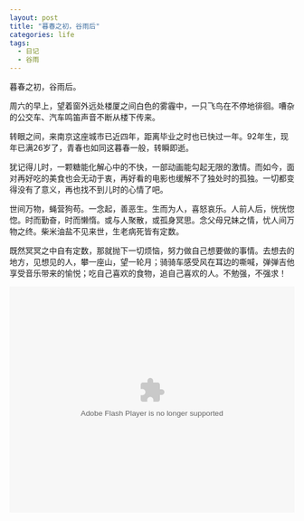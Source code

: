 ```yaml
---
layout: post
title: "暮春之初，谷雨后"
categories: life
tags: 
  - 日记
  - 谷雨
---
```

暮春之初，谷雨后。

周六的早上，望着窗外远处楼厦之间白色的雾霾中，一只飞鸟在不停地徘徊。嘈杂的公交车、汽车鸣笛声音不断从楼下传来。

转眼之间，来南京这座城市已近四年，距离毕业之时也已快过一年。92年生，现年已满26岁了，青春也如同这暮春一般，转瞬即逝。

犹记得儿时，一颗糖能化解心中的不快，一部动画能勾起无限的激情。而如今，面对再好吃的美食也会无动于衷，再好看的电影也缓解不了独处时的孤独。一切都变得没有了意义，再也找不到儿时的心情了吧。

世间万物，蝇营狗苟。一念起，善恶生。生而为人，喜怒哀乐。人前人后，恍恍惚惚。时而勤奋，时而懒惰。或与人聚散，或孤身冥思。念父母兄妹之情，忧人间万物之终。柴米油盐不见来世，生老病死皆有定数。

既然冥冥之中自有定数，那就抛下一切烦恼，努力做自己想要做的事情。去想去的地方，见想见的人，攀一座山，望一轮月；骑骑车感受风在耳边的嘶喊，弹弹吉他享受音乐带来的愉悦；吃自己喜欢的食物，追自己喜欢的人。不勉强，不强求！

<embed style="width: 100%;" src='http://player.youku.com/player.php/sid/XMzcxNzc3OTgyNA==/v.swf' allowFullScreen='true' quality='high' width='480' height='400' align='middle' allowScriptAccess='always' type='application/x-shockwave-flash' />
